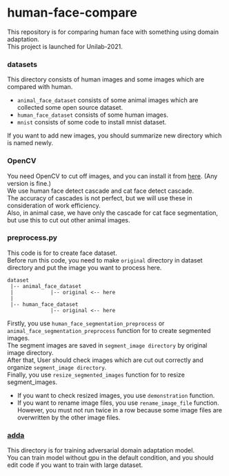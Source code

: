 # human-face-compare
This repository is for comparing human face with something using domain adaptation.  
This project is launched for Unilab-2021.

### datasets
This directory consists of human images and some images which are compared with human.  
- `animal_face_dataset` consists of some animal images which are collected some open source dataset.
- `human_face_dataset` consists of some human images.
- `mnist` consists of some code to install mnist dataset.

If you want to add new images, you should summarize new directory which is named newly.

### OpenCV
You need OpenCV to cut off images, and you can install it from [here](https://github.com/opencv/opencv/releases). (Any version is fine.)       
We use human face detect cascade and cat face detect cascade.  
The accuracy of cascades is not perfect, but we will use these in consideration of work efficiency.  
Also, in animal case, we have only the cascade for cat face segmentation, but use this to cut out other animal images.

### preprocess.py
This code is for to create face dataset.  
Before run this code, you need to make `original` directory in dataset directory and put the image you want to process here.  
```
dataset
 |-- animal_face_dataset  
 |            |-- original <-- here
 |
 |-- human_face_dataset  
              |-- original <-- here
```  
Firstly, you use `human_face_segmentation_preprocess` or `animal_face_segmentation_preprocess` function for to create segmented images.  
The segment images are saved in `segment_image directory` by original image directory.  
After that, User should check images which are cut out correctly and organize `segment_image directory`.   
Finally, you use `resize_segmented_images` function for to resize segment_images.  
- If you want to check resized images, you use `demonstration` function.  
- If you want to rename image files, you use `rename_image_file` function. However, you must not run twice in a row because some image files are overwritten by the other image files.  

### [adda](https://github.com/ak0592/human-face-compare/tree/master/adda)
This directory is for training adversarial domain adaptation model.  
You can train model without gpu in the default condition, and you should edit code if you want to train with large dataset.  
